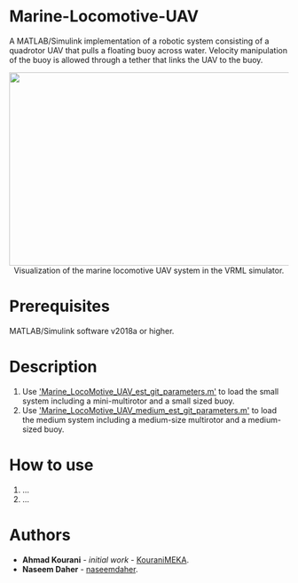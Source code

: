 # Marine-Locomotive-UAV
A MATLAB/Simulink implementation of a robotic system consisting of a quadrotor UAV that pulls a floating buoy across water. Velocity manipulation of the buoy is allowed through a tether that links the UAV to the buoy.


<p align="center">
  <img src="https://github.com/AUBVRL/Marine-Locomotive-UAV/blob/master/visualization/Scene_SVCS_C2_snap01.tiff" width="563" height="348" >
  <br />
  Visualization of the marine locomotive UAV system in the VRML simulator.
</p>

# Prerequisites
MATLAB/Simulink software v2018a or higher.

# Description
1. Use ['Marine_LocoMotive_UAV_est_git_parameters.m'](https://github.com/AUBVRL/Marine-Locomotive-UAV/blob/master/src/Marine_LocoMotive_UAV_est_git_parameters.m) to load the small system including a mini-multirotor and a small sized buoy. <br />
2. Use ['Marine_LocoMotive_UAV_medium_est_git_parameters.m'](https://github.com/AUBVRL/Marine-Locomotive-UAV/blob/master/src/Marine_LocoMotive_UAV_medium_est_git_parameters.m) to load the medium system including a medium-size multirotor and a medium-sized buoy. <br />

# How to use
1. ... <br />
2. ... <br />


# Authors
* **Ahmad Kourani** - *initial work* - [KouraniMEKA](https://github.com/KouraniMEKA).
* **Naseem Daher** - [naseemdaher](https://github.com/naseemdaher).
